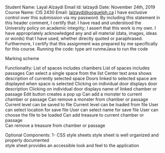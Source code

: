 Student Name: Layal Alzaydi                  Email Id: lalzaydi
Date: November 24th, 2019                   Course Name: CIS 2430
Email: lalzaydi@uoguelph.ca
I have exclusive control over this submission via my password.
By including this statement in this header comment, I certify that:
I have read and understood the University policy on academic integrity;
I assert that this work is my own. I have appropriately acknowledged any and all material (data, images, ideas or words) that I have used, whether directly quoted or paraphrased. Furthermore, I certify that this assignment was prepared by me specifically for this course.
Running the code: type ant runmeJava to run the code 


Marking scheme 

Functionality: 
List of spaces includes chambers
List of spaces includes passages
Can select a single space from the list
Center text area shows description of currently selected space
Doors linked to selected space are displayed when space is selected
Clicking on individual door displays door description
Clicking on individual door displays name of linked chamber or passage
Edit button creates a pop up
Can add a monster to current chamber or passage
Can remove a monster from chamber or passage
Current level can be saved to file
Current level can be loaded from file
User can select location for save file
User can select name for save file
User can  choose the file to be loaded
Can add treasure to current chamber or passage            
Can remove a treasure from chamber or passage

Optional Components:
1- CSS style sheets 
style sheet is well organized and properly documented  
style sheet provides an accessible look and feel to the application
	


